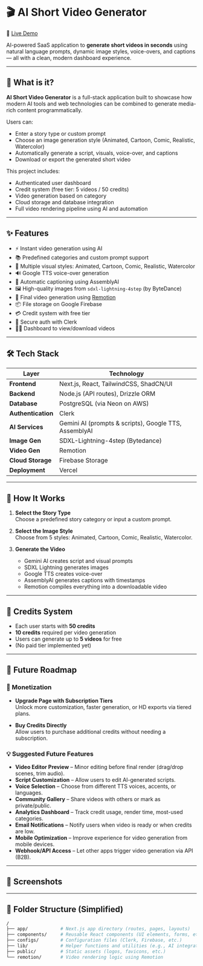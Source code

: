 # 🎬 AI Short Video Generator

🚀 [Live Demo](https://ai-short-video-gen-pi.vercel.app/)

AI-powered SaaS application to **generate short videos in seconds** using natural language prompts, dynamic image styles, voice-overs, and captions — all with a clean, modern dashboard experience.

---

## 🧠 What is it?

**AI Short Video Generator** is a full-stack application built to showcase how modern AI tools and web technologies can be combined to generate media-rich content programmatically.

Users can:

- Enter a story type or custom prompt
- Choose an image generation style (Animated, Cartoon, Comic, Realistic, Watercolor)
- Automatically generate a script, visuals, voice-over, and captions
- Download or export the generated short video

This project includes:

- Authenticated user dashboard
- Credit system (free tier: 5 videos / 50 credits)
- Video generation based on category
- Cloud storage and database integration
- Full video rendering pipeline using AI and automation

---

## ✨ Features

- ⚡️ Instant video generation using AI
- 📚 Predefined categories and custom prompt support
- 🎨 Multiple visual styles: Animated, Cartoon, Comic, Realistic, Watercolor
- 🔊 Google TTS voice-over generation
- 📝 Automatic captioning using AssemblyAI
- 🖼️ High-quality images from `sdxl-lightning-4step` (by ByteDance)
- 🎥 Final video generation using [Remotion](https://www.remotion.dev/)
- 📦 File storage on Google Firebase
- 💳 Credit system with free tier
- 🔐 Secure auth with Clerk
- 🧑‍💼 Dashboard to view/download videos

---

## 🛠 Tech Stack

| Layer               | Technology                                           |
|--------------------|------------------------------------------------------|
| **Frontend**        | Next.js, React, TailwindCSS, ShadCN/UI              |
| **Backend**         | Node.js (API routes), Drizzle ORM                   |
| **Database**        | PostgreSQL (via Neon on AWS)                        |
| **Authentication**  | Clerk                                                |
| **AI Services**     | Gemini AI (prompts & scripts), Google TTS, AssemblyAI |
| **Image Gen**       | SDXL-Lightning-4step (Bytedance)                    |
| **Video Gen**       | Remotion                                            |
| **Cloud Storage**   | Firebase Storage                                    |
| **Deployment**      | Vercel                                              |

---

## 🧪 How It Works

1. **Select the Story Type**  
   Choose a predefined story category or input a custom prompt.

2. **Select the Image Style**  
   Choose from 5 styles: Animated, Cartoon, Comic, Realistic, Watercolor.

3. **Generate the Video**  
   - Gemini AI creates script and visual prompts  
   - SDXL Lightning generates images  
   - Google TTS creates voice-over  
   - AssemblyAI generates captions with timestamps  
   - Remotion compiles everything into a downloadable video

---

## 💸 Credits System

- Each user starts with **50 credits**
- **10 credits** required per video generation
- Users can generate up to **5 videos** for free
- (No paid tier implemented yet)

---

## 🧭 Future Roadmap

### 🔐 Monetization

- **Upgrade Page with Subscription Tiers**  
  Unlock more customization, faster generation, or HD exports via tiered plans.

- **Buy Credits Directly**  
  Allow users to purchase additional credits without needing a subscription.

### 💡 Suggested Future Features

- **Video Editor Preview** – Minor editing before final render (drag/drop scenes, trim audio).
- **Script Customization** – Allow users to edit AI-generated scripts.
- **Voice Selection** – Choose from different TTS voices, accents, or languages.
- **Community Gallery** – Share videos with others or mark as private/public.
- **Analytics Dashboard** – Track credit usage, render time, most-used categories.
- **Email Notifications** – Notify users when video is ready or when credits are low.
- **Mobile Optimization** – Improve experience for video generation from mobile devices.
- **Webhook/API Access** – Let other apps trigger video generation via API (B2B).

---

## 📸 Screenshots

---

## 📂 Folder Structure (Simplified)

```bash
/
├── app/            # Next.js app directory (routes, pages, layouts)
├── components/     # Reusable React components (UI elements, forms, etc.)
├── configs/        # Configuration files (Clerk, Firebase, etc.)
├── lib/            # Helper functions and utilities (e.g., AI integration logic)
├── public/         # Static assets (logos, favicons, etc.)
└── remotion/       # Video rendering logic using Remotion

